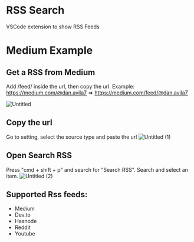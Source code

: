 # RSS Search

VSCode extension to show RSS Feeds

# Medium Example

## Get a RSS from Medium
Add /feed/ inside the url, then copy the url. Example:
https://medium.com/@dan.avila7 => https://medium.com/feed/@dan.avila7
  
![Untitled](https://user-images.githubusercontent.com/6216945/209414240-05effc45-ee89-4c87-9b06-8dbabde0fcb8.gif)

## Copy the url
Go to setting, select the source type and paste the url
![Untitled (1)](https://user-images.githubusercontent.com/6216945/209414220-0d43bfef-a7f4-4c08-8615-ace6d631a0be.gif)

## Open Search RSS
Press "cmd + shift + p" and search for "Search RSS". Search and select an item.
![Untitled (2)](https://user-images.githubusercontent.com/6216945/209414249-5d0ae3d9-ab67-47af-a02e-0bfb0222b57b.gif)

## Supported Rss feeds:

- Medium
- Dev.to
- Hasnode
- Reddit
- Youtube
